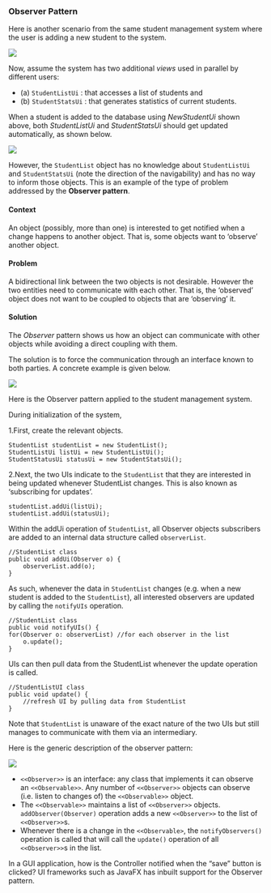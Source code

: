 ### Observer Pattern
Here is another scenario from the same student management system where the user is adding a new student to the system.

<img class="center-block" src="observer/intro.png">

Now, assume the system has two additional *views* used in parallel by different users: 

* (a) `StudentListUi` : that accesses a list of students and
* (b) `StudentStatsUi` : that generates statistics of current students.

When a student is added to the database using *NewStudentUi* shown above, both *StudentListUi* and *StudentStatsUi* should get updated automatically, as shown below.

<img class="center-block" src="observer/intro2.png">

However, the `StudentList` object has no knowledge about `StudentListUi` and `StudentStatsUi` (note the direction of the navigability) and has no way to inform those objects. This is an example of the type of problem addressed by the **Observer pattern**.

#### Context
An object (possibly, more than one) is interested to get notified when a change happens to another object. That is, some objects want to ‘observe’ another object.

#### Problem
A bidirectional link between the two objects is not desirable. However the two entities need to communicate with each other. That is, the ‘observed’ object does not want to be coupled to objects that are ‘observing’ it.

#### Solution
The *Observer* pattern shows us how an object can communicate with other objects while avoiding a direct coupling with them.

The solution is to force the communication through an interface known to both parties. A concrete example is given below.

<img class="center-block" src="observer/solution1.png">

Here is the Observer pattern applied to the student management system.

During initialization of the system,

1.First, create the relevant objects.
```
StudentList studentList = new StudentList(); 
StudentListUi listUi = new StudentListUi(); 
StudentStatusUi statusUi = new StudentStatsUi();
```

2.Next, the two UIs indicate to the `StudentList` that they are interested in being updated whenever StudentList changes. This is also known as ‘subscribing for updates’.
```
studentList.addUi(listUi);
studentList.addUi(statusUi);
```
Within the addUi operation of `StudentList`, all Observer objects subscribers are added to an internal data structure called `observerList`.
```
//StudentList class
public void addUi(Observer o) { 
    observerList.add(o);
}
``` 
As such, whenever the data in `StudentList` changes (e.g. when a new student is added to the `StudentList`), all interested observers are updated by calling the `notifyUIs` operation.
```
//StudentList class
public void notifyUIs() {
for(Observer o: observerList) //for each observer in the list
    o.update();
}
```
UIs can then pull data from the StudentList whenever the update operation is called.
```
//StudentListUI class
public void update() {
    //refresh UI by pulling data from StudentList
}
```

Note that `StudentList` is unaware of the exact nature of the two UIs but still manages to communicate with them via an intermediary.

Here is the generic description of the observer pattern:

<img class="center-block" src="observer/solution2.png">

* `<<Observer>>` is an interface: any class that implements it can observe an `<<Observable>>`. Any number of `<<Observer>>` objects can observe (i.e. listen to changes of) the `<<Observable>>` object.
* The `<<Observable>>` maintains a list of `<<Observer>>` objects. `addObserver(Observer)` operation adds a new `<<Observer>>` to the list of `<<Observer>>`s.
* Whenever there is a change in the `<<Observable>`, the `notifyObservers()` operation is called that will call the `update()` operation of all `<<Observer>>`s in the list.

In a GUI application, how is the Controller notified when the “save” button is clicked?
UI frameworks such as JavaFX has inbuilt support for the Observer pattern.